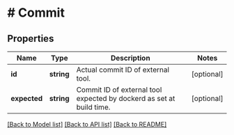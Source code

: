 # # Commit

## Properties

Name | Type | Description | Notes
------------ | ------------- | ------------- | -------------
**id** | **string** | Actual commit ID of external tool. | [optional]
**expected** | **string** | Commit ID of external tool expected by dockerd as set at build time. | [optional]

[[Back to Model list]](../../README.md#models) [[Back to API list]](../../README.md#endpoints) [[Back to README]](../../README.md)
